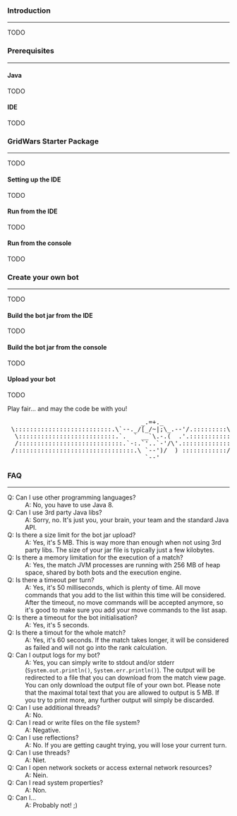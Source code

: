 ### Introduction
---

TODO

### Prerequisites
---

#### Java

TODO

#### IDE

TODO

### GridWars Starter Package
---

TODO

#### Setting up the IDE

TODO

#### Run from the IDE

TODO

#### Run from the console

TODO

### Create your own bot
---

TODO

#### Build the bot jar from the IDE

TODO

#### Build the bot jar from the console

TODO

#### Upload your bot

TODO

Play fair... and may the code be with you!

<pre>
                                    _.=+._
 \::::::::::::::::::::::::::.\`--._/[_/~|;\_.--'/.:::::::::\
  \::::::::::::::::::::::::::.`.  ` __`\.-.(  .'.:::::::::::\
  /::::::::::::::::::::::::::::.`-:.`'..`-'/\'.:::::::::::::/
 /::::::::::::::::::::::::::::::::.\ `--')/  ) ::::::::::::/
                                     `--'
</pre>

### FAQ
---

<dl>
<dt>Q: Can I use other programming languages?</dt>
<dd>A: No, you have to use Java 8.</dd>

<dt>Q: Can I use 3rd party Java libs?</dt>
<dd>A: Sorry, no. It's just you, your brain, your team and the standard Java API.</dd>

<dt>Q: Is there a size limit for the bot jar upload?</dt>
<dd>A: Yes, it's 5 MB. This is way more than enough when not using 3rd party libs. The size of your jar file is typically just a few kilobytes.</dd>

<dt>Q: Is there a memory limitation for the execution of a match?</dt>
<dd>A: Yes, the match JVM processes are running with 256 MB of heap space, shared by both bots and the execution engine.</dd>

<dt>Q: Is there a timeout per turn?</dt>
<dd>A: Yes, it's 50 milliseconds, which is plenty of time. All move commands that you add to the list within this time will be considered. After the timeout, no move commands will be accepted anymore, so it's good to make sure you add your move commands to the list asap.</dd>

<dt>Q: Is there a timeout for the bot initialisation?</dt>
<dd>A: Yes, it's 5 seconds.</dd>

<dt>Q: Is there a timout for the whole match?</dt>
<dd>A: Yes, it's 60 seconds. If the match takes longer, it will be considered as failed and will not go into the rank calculation.</dd>

<dt>Q: Can I output logs for my bot?</dt>
<dd>A: Yes, you can simply write to stdout and/or stderr (<code>System.out.println()</code>, <code>System.err.println()</code>). The output will be redirected to a file that you can download from the match view page. You can only download the output file of your own bot. Please note that the maximal total text that you are allowed to output is 5 MB. If you try to print more, any further output will simply be discarded.</dd>

<dt>Q: Can I use additional threads?</dt>
<dd>A: No.</dd>

<dt>Q: Can I read or write files on the file system?</dt>
<dd>A: Negative.</dd>

<dt>Q: Can I use reflections?</dt>
<dd>A: No. If you are getting caught trying, you will lose your current turn.</dd>

<dt>Q: Can I use threads?</dt>
<dd>A: Niet.</dd>

<dt>Q: Can I open network sockets or access external network resources?</dt>
<dd>A: Nein.</dd>

<dt>Q: Can I read system properties?</dt>
<dd>A: Non.</dd>

<dt>Q: Can I...</dt>
<dd>A: Probably not! ;)</dd>
</dl>

